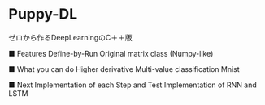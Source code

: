 # Puppy-DL
ゼロから作るDeepLearningのC＋＋版

■ Features
 Define-by-Run 
 Original matrix class (Numpy-like)

■ What you can do
 Higher derivative
 Multi-value classification
 Mnist

■ Next
 Implementation of each Step and Test
 Implementation of RNN and LSTM
